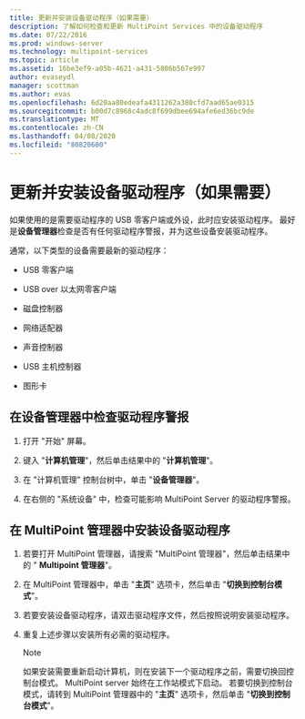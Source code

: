 ```yaml
---
title: 更新并安装设备驱动程序（如果需要）
description: 了解如何检查和更新 MultiPoint Services 中的设备驱动程序
ms.date: 07/22/2016
ms.prod: windows-server
ms.technology: multipoint-services
ms.topic: article
ms.assetid: 16be3ef9-a05b-4621-a431-5806b567e997
author: evaseydl
manager: scottman
ms.author: evas
ms.openlocfilehash: 6d20aa80edeafa4311262a380cfd7aad65ae0315
ms.sourcegitcommit: b00d7c8968c4adc8f699dbee694afe6ed36bc9de
ms.translationtype: MT
ms.contentlocale: zh-CN
ms.lasthandoff: 04/08/2020
ms.locfileid: "80820600"
---
```

# <a name="update-and-install-device-drivers-if-needed"></a>更新并安装设备驱动程序（如果需要）
如果使用的是需要驱动程序的 USB 零客户端或外设，此时应安装驱动程序。 最好是**设备管理器**检查是否有任何驱动程序警报，并为这些设备安装驱动程序。  
  
通常，以下类型的设备需要最新的驱动程序：  
  
-   USB 零客户端  
  
-   USB over 以太网零客户端  
  
-   磁盘控制器  
  
-   网络适配器  
  
-   声音控制器  
  
-   USB 主机控制器

-   图形卡


## <a name="to-check-for-driver-alerts-in-device-manager"></a>在设备管理器中检查驱动程序警报  
  
1.  打开 "开始" 屏幕。  
  
2.  键入 "**计算机管理**"，然后单击结果中的 "**计算机管理**"。  
  
3.  在 "计算机管理" 控制台树中，单击 "**设备管理器**"。  
  
4.  在右侧的 "系统设备" 中，检查可能影响 MultiPoint Server 的驱动程序警报。  
  
## <a name="to-install-device-drivers-in-multipoint-manager"></a>在 MultiPoint 管理器中安装设备驱动程序  
  
1.  若要打开 MultiPoint 管理器，请搜索 "MultiPoint 管理器"，然后单击结果中的 " **Multipoint 管理器**"。  
  
2.  在 MultiPoint 管理器中，单击 "**主页**" 选项卡，然后单击 "**切换到控制台模式**"。  
  
3.  若要安装设备驱动程序，请双击驱动程序文件，然后按照说明安装驱动程序。  
  
4.  重复上述步骤以安装所有必需的驱动程序。  
  
    > [!NOTE]  
    > 如果安装需要重新启动计算机，则在安装下一个驱动程序之前，需要切换回控制台模式。 MultiPoint server 始终在工作站模式下启动。 若要切换到控制台模式，请转到 MultiPoint 管理器中的 "**主页**" 选项卡，然后单击 "**切换到控制台模式**"。
